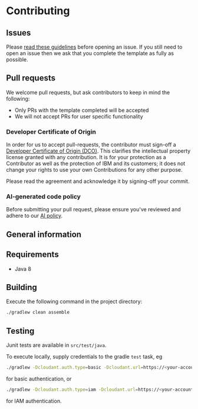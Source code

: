 # Contributing

## Issues

Please [read these guidelines](http://ibm.biz/cdt-issue-guide) before opening an issue.
If you still need to open an issue then we ask that you complete the template as
fully as possible.

## Pull requests

We welcome pull requests, but ask contributors to keep in mind the following:

* Only PRs with the template completed will be accepted
* We will not accept PRs for user specific functionality

### Developer Certificate of Origin

In order for us to accept pull-requests, the contributor must sign-off a
[Developer Certificate of Origin (DCO)](DCO1.1.txt). This clarifies the
intellectual property license granted with any contribution. It is for your
protection as a Contributor as well as the protection of IBM and its customers;
it does not change your rights to use your own Contributions for any other purpose.

Please read the agreement and acknowledge it by signing-off your commit.

### AI-generated code policy

Before submitting your pull request, please ensure you've reviewed and adhere to our [AI policy](AI_CODE_POLICY.md).

## General information

## Requirements

- Java 8

## Building

Execute the following command in the project directory:

```sh
./gradlew clean assemble
```

## Testing

Junit tests are available in `src/test/java`.

To execute locally, supply credentials to the gradle `test` task, eg

```sh
./gradlew -Dcloudant.auth.type=basic -Dcloudant.url=https://<your-account>.cloudant.com -Dcloudant.username=<your-username> -Dcloudant.password=<your-password> test

```

for basic authentication, or

```sh
./gradlew -Dcloudant.auth.type=iam -Dcloudant.url=https://<your-account>.cloudant.com -Dcloudant.apikey=<your-apikey> test

```

for IAM authentication.
